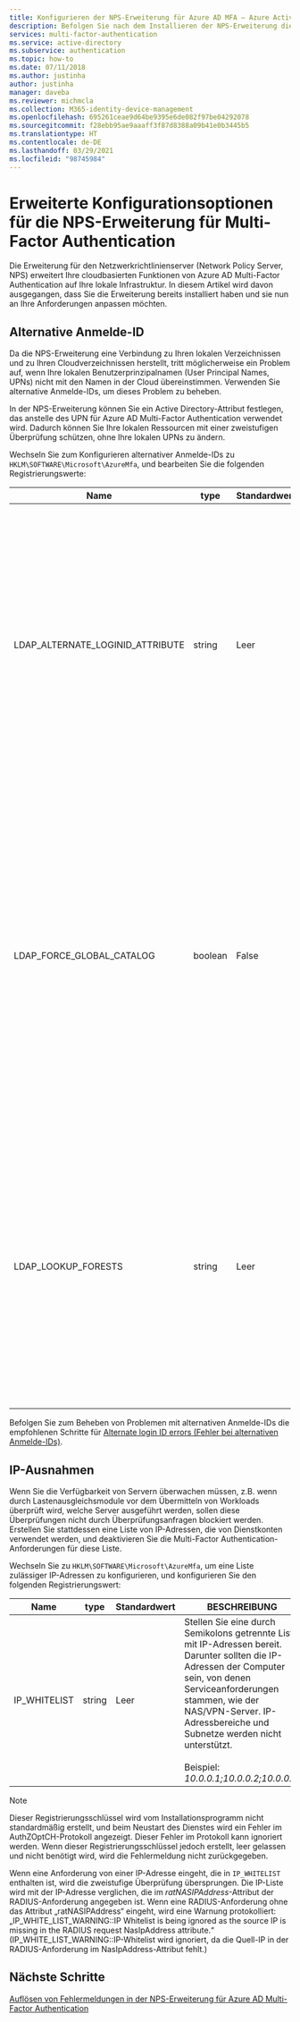 ```yaml
---
title: Konfigurieren der NPS-Erweiterung für Azure AD MFA – Azure Active Directory
description: Befolgen Sie nach dem Installieren der NPS-Erweiterung diese Schritte für die erweiterte Konfigurierung wie zulässige IP-Listen und UPN-Ersetzung.
services: multi-factor-authentication
ms.service: active-directory
ms.subservice: authentication
ms.topic: how-to
ms.date: 07/11/2018
ms.author: justinha
author: justinha
manager: daveba
ms.reviewer: michmcla
ms.collection: M365-identity-device-management
ms.openlocfilehash: 695261ceae9d64be9395e6de082f97be04292078
ms.sourcegitcommit: f28ebb95ae9aaaff3f87d8388a09b41e0b3445b5
ms.translationtype: HT
ms.contentlocale: de-DE
ms.lasthandoff: 03/29/2021
ms.locfileid: "98745984"
---
```

# <a name="advanced-configuration-options-for-the-nps-extension-for-multi-factor-authentication"></a>Erweiterte Konfigurationsoptionen für die NPS-Erweiterung für Multi-Factor Authentication

Die Erweiterung für den Netzwerkrichtlinienserver (Network Policy Server, NPS) erweitert Ihre cloudbasierten Funktionen von Azure AD Multi-Factor Authentication auf Ihre lokale Infrastruktur. In diesem Artikel wird davon ausgegangen, dass Sie die Erweiterung bereits installiert haben und sie nun an Ihre Anforderungen anpassen möchten.

## <a name="alternate-login-id"></a>Alternative Anmelde-ID

Da die NPS-Erweiterung eine Verbindung zu Ihren lokalen Verzeichnissen und zu Ihren Cloudverzeichnissen herstellt, tritt möglicherweise ein Problem auf, wenn Ihre lokalen Benutzerprinzipalnamen (User Principal Names, UPNs) nicht mit den Namen in der Cloud übereinstimmen. Verwenden Sie alternative Anmelde-IDs, um dieses Problem zu beheben. 

In der NPS-Erweiterung können Sie ein Active Directory-Attribut festlegen, das anstelle des UPN für Azure AD Multi-Factor Authentication verwendet wird. Dadurch können Sie Ihre lokalen Ressourcen mit einer zweistufigen Überprüfung schützen, ohne Ihre lokalen UPNs zu ändern. 

Wechseln Sie zum Konfigurieren alternativer Anmelde-IDs zu `HKLM\SOFTWARE\Microsoft\AzureMfa`, und bearbeiten Sie die folgenden Registrierungswerte:

| Name | type | Standardwert | BESCHREIBUNG |
| ---- | ---- | ------------- | ----------- |
| LDAP_ALTERNATE_LOGINID_ATTRIBUTE | string | Leer | Legen Sie den Namen des Active Directory-Attributs fest, das Sie anstelle des UPN verwenden möchten. Dieses Attribut wird als AlternateLoginId-Attribut verwendet. Wenn dieser Registrierungswert auf ein [gültiges Active Directory-Attribut](/windows/win32/adschema/attributes-all) (z.B. mail oder displayName) festgelegt wird, wird der Wert des Attributs anstelle des UPN des Benutzers zur Authentifizierung verwendet. Wenn dieser Registrierungswert leer oder nicht konfiguriert ist, wird AlternateLoginId deaktiviert und der UPN des Benutzers wird zur Authentifizierung verwendet. |
| LDAP_FORCE_GLOBAL_CATALOG | boolean | False | Verwenden Sie dieses Flag, um die Verwendung des globalen Katalogs für LDAP-Suchvorgänge beim Suchen nach AlternateLoginId zu erzwingen. Konfigurieren Sie einen Domänencontroller als globalen Katalog, fügen Sie das AlternateLoginId-Attribut zum globalen Katalog hinzu, und aktivieren Sie dann dieses Flag. <br><br> Wenn LDAP_LOOKUP_FORESTS konfiguriert (nicht leer) ist, wird **dieses Flag als TRUE erzwungen**, unabhängig vom Wert der Registrierungseinstellung. In diesem Fall erfordert die NPS-Erweiterung, dass der globale Katalog mit dem AlternateLoginId-Attribut für jede Gesamtstruktur konfiguriert werden kann. |
| LDAP_LOOKUP_FORESTS | string | Leer | Stellen Sie eine durch Semikolons getrennte Liste der Gesamtstrukturen bereit, die durchsucht werden sollen. Beispiel: *contoso.com;foobar.com*. Wenn dieser Registrierungswert konfiguriert wird, durchsucht die NPS-Erweiterung iterativ alle Gesamtstrukturen in der Reihenfolge, in der sie aufgelistet wurden, und gibt den ersten erfolgreichen AlternateLoginId-Wert zurück. Wenn dieser Registrierungswert nicht konfiguriert wird, ist die Suche nach AlternateLoginId auf die aktuelle Domäne beschränkt.|

Befolgen Sie zum Beheben von Problemen mit alternativen Anmelde-IDs die empfohlenen Schritte für [Alternate login ID errors (Fehler bei alternativen Anmelde-IDs)](howto-mfa-nps-extension-errors.md#alternate-login-id-errors).

## <a name="ip-exceptions"></a>IP-Ausnahmen

Wenn Sie die Verfügbarkeit von Servern überwachen müssen, z.B. wenn durch Lastenausgleichsmodule vor dem Übermitteln von Workloads überprüft wird, welche Server ausgeführt werden, sollen diese Überprüfungen nicht durch Überprüfungsanfragen blockiert werden. Erstellen Sie stattdessen eine Liste von IP-Adressen, die von Dienstkonten verwendet werden, und deaktivieren Sie die Multi-Factor Authentication-Anforderungen für diese Liste.

Wechseln Sie zu `HKLM\SOFTWARE\Microsoft\AzureMfa`, um eine Liste zulässiger IP-Adressen zu konfigurieren, und konfigurieren Sie den folgenden Registrierungswert:

| Name | type | Standardwert | BESCHREIBUNG |
| ---- | ---- | ------------- | ----------- |
| IP_WHITELIST | string | Leer | Stellen Sie eine durch Semikolons getrennte Liste mit IP-Adressen bereit. Darunter sollten die IP-Adressen der Computer sein, von denen Serviceanforderungen stammen, wie der NAS/VPN-Server. IP-Adressbereiche und Subnetze werden nicht unterstützt. <br><br> Beispiel: *10.0.0.1;10.0.0.2;10.0.0.3*.

> [!NOTE]
> Dieser Registrierungsschlüssel wird vom Installationsprogramm nicht standardmäßig erstellt, und beim Neustart des Dienstes wird ein Fehler im AuthZOptCH-Protokoll angezeigt. Dieser Fehler im Protokoll kann ignoriert werden. Wenn dieser Registrierungsschlüssel jedoch erstellt, leer gelassen und nicht benötigt wird, wird die Fehlermeldung nicht zurückgegeben.

Wenn eine Anforderung von einer IP-Adresse eingeht, die in `IP_WHITELIST` enthalten ist, wird die zweistufige Überprüfung übersprungen. Die IP-Liste wird mit der IP-Adresse verglichen, die im *ratNASIPAddress*-Attribut der RADIUS-Anforderung angegeben ist. Wenn eine RADIUS-Anforderung ohne das Attribut „ratNASIPAddress“ eingeht, wird eine Warnung protokolliert: „IP_WHITE_LIST_WARNING::IP Whitelist is being ignored as the source IP is missing in the RADIUS request NasIpAddress attribute.“ (IP_WHITE_LIST_WARNING::IP-Whitelist wird ignoriert, da die Quell-IP in der RADIUS-Anforderung im NasIpAddress-Attribut fehlt.)

## <a name="next-steps"></a>Nächste Schritte

[Auflösen von Fehlermeldungen in der NPS-Erweiterung für Azure AD Multi-Factor Authentication](howto-mfa-nps-extension-errors.md)